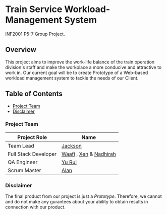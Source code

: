 # Train Service Workload-Management System
INF2001 P5-7 Group Project.
## Overview
This project aims to improve the work-life balance of the train operation division's staff and make the workplace a more conducive and attractive to work in. Our current goal will be to create Prototype of a Web-based workload management system to tackle the needs of our Client.
## Table of Contents
- [Project Team](#project-team)
- [Disclaimer](#disclaimer)

### Project Team
| Project Role  | Name |
| ------------- | ------------- |
| Team Lead | [Jackson](https://github.com/motorfireman) |
| Full Stack Developer | [Waafi](https://github.com/waafi-adam) , [Xen](https://github.com/xoXen) & [Nadhirah](https://github.com/nadhirah5) |
| QA Engineer | [Yu Rui](https://github.com/pangyurui) |
| Scrum Master | [Alan](https://github.com/Alan2201038) |

### Disclaimer
The final product from our project is just a *Prototype*. Therefore, we cannot and do not make any gurantees about your ability to obtain results in connection with our product.
